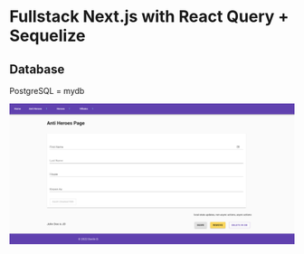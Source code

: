 # Fullstack Next.js with React Query + Sequelize


## Database
PostgreSQL = mydb


![screenshot](./screenshot.png)
